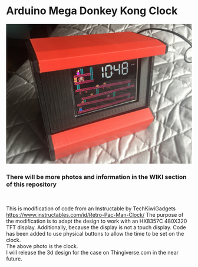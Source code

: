 # Arduino Mega Donkey Kong Clock
![Client Photo](https://github.com/bonnette/DK_Clock/blob/master/photos/dk_clock.jpg)
<br/>
### There will be more photos and information in the WIKI section of this repository
<br/>

This is modification of code from an Instructable by TechKiwiGadgets https://www.instructables.com/id/Retro-Pac-Man-Clock/
The purpose of the modification is to adapt the design to work with an HX8357C 480X320 TFT display.
Additionally, because the display is not a touch display. Code has been added to use physical buttons to allow the time to be set on the clock.
<br />
The above photo is the clock. <br/>I will release the 3d design for the case on Thingiverse.com in the near future.
